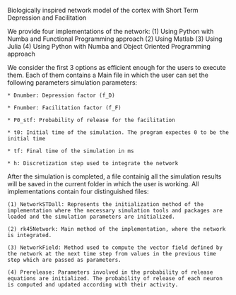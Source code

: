 Biologically inspired network model of the cortex with Short Term Depression and Facilitation

We provide four implementations of the network:
(1) Using Python with Numba and Functional Programming approach
(2) Using Matlab
(3) Using Julia
(4) Using Python with Numba and Object Oriented Programming approach

We consider the first 3 options as efficient enough for the users to execute them. Each of them contains a Main file in which the user can set the following parameters simulation parameters:

    * Dnumber: Depression factor (f_D)

    * Fnumber: Facilitation factor (f_F)

    * P0_stf: Probability of release for the facilitation 

    * t0: Initial time of the simulation. The program expectes 0 to be the initial time 

    * tf: Final time of the simulation in ms

    * h: Discretization step used to integrate the network

After the simulation is completed, a file containig all the simulation results will be saved in the current folder in which the user is working. All implementations contain four distinguished files:

    (1) NetworkSTDall: Represents the initialization method of the implementation where the necessary simulation tools and packages are loaded and the simulation parameters are initialized.

    (2) rk45Network: Main method of the implementation, where the network is integrated.

    (3) NetworkField: Method used to compute the vector field defined by the network at the next time step from values in the previous time step which are passed as parameters.
    
    (4) Prerelease: Parameters involved in the probability of release equations are initialized. The probability of release of each neuron is computed and updated according with their activity.
